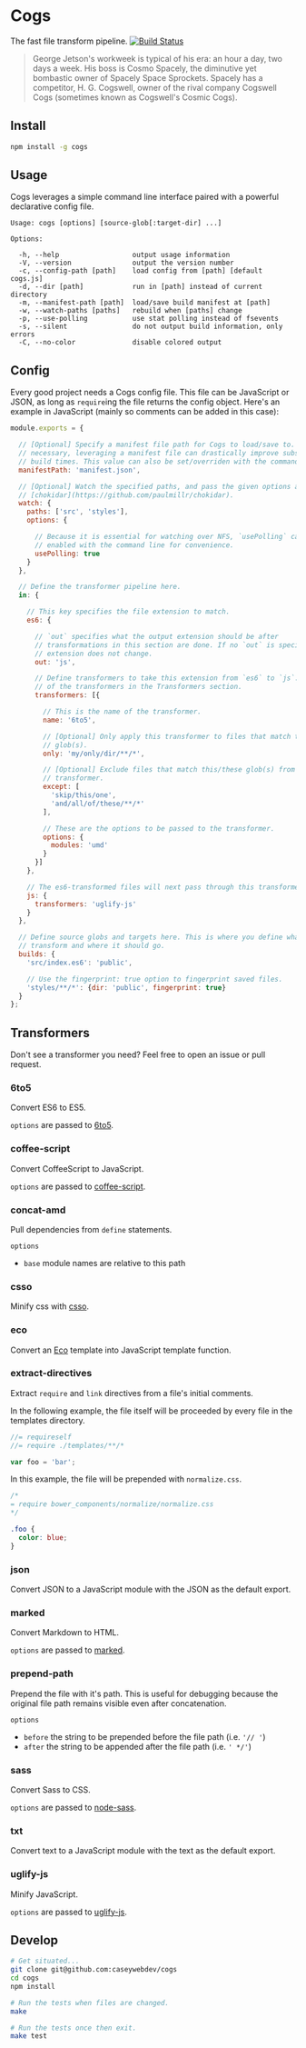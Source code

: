 # Cogs

The fast file transform pipeline. [![Build Status](https://secure.travis-ci.org/caseywebdev/cogs.png)](http://travis-ci.org/caseywebdev/cogs)

> George Jetson's workweek is typical of his era: an hour a day, two days a
> week. His boss is Cosmo Spacely, the diminutive yet bombastic owner of Spacely
> Space Sprockets. Spacely has a competitor, H. G. Cogswell, owner of the rival
> company Cogswell Cogs (sometimes known as Cogswell's Cosmic Cogs).

## Install


```bash
npm install -g cogs
```

## Usage

Cogs leverages a simple command line interface paired with a powerful
declarative config file.

```
Usage: cogs [options] [source-glob[:target-dir] ...]

Options:

  -h, --help                  output usage information
  -V, --version               output the version number
  -c, --config-path [path]    load config from [path] [default cogs.js]
  -d, --dir [path]            run in [path] instead of current directory
  -m, --manifest-path [path]  load/save build manifest at [path]
  -w, --watch-paths [paths]   rebuild when [paths] change
  -p, --use-polling           use stat polling instead of fsevents
  -s, --silent                do not output build information, only errors
  -C, --no-color              disable colored output
```

## Config

Every good project needs a Cogs config file. This file can be JavaScript or
JSON, as long as `require`ing the file returns the config object. Here's an
example in JavaScript (mainly so comments can be added in this case):

```js
module.exports = {

  // [Optional] Specify a manifest file path for Cogs to load/save to. While not
  // necessary, leveraging a manifest file can drastically improve subsequent
  // build times. This value can also be set/overriden with the command line.
  manifestPath: 'manifest.json',

  // [Optional] Watch the specified paths, and pass the given options along to
  // [chokidar](https://github.com/paulmillr/chokidar).
  watch: {
    paths: ['src', 'styles'],
    options: {

      // Because it is essential for watching over NFS, `usePolling` can be
      // enabled with the command line for convenience.
      usePolling: true
    }
  },

  // Define the transformer pipeline here.
  in: {

    // This key specifies the file extension to match.
    es6: {

      // `out` specifies what the output extension should be after
      // transformations in this section are done. If no `out` is specified, the
      // extension does not change.
      out: 'js',

      // Define transformers to take this extension from `es6` to `js`. See all
      // of the transformers in the Transformers section.
      transformers: [{

        // This is the name of the transformer.
        name: '6to5',

        // [Optional] Only apply this transformer to files that match this/these
        // glob(s).
        only: 'my/only/dir/**/*',

        // [Optional] Exclude files that match this/these glob(s) from this
        // transformer.
        except: [
          'skip/this/one',
          'and/all/of/these/**/*'
        ],

        // These are the options to be passed to the transformer.
        options: {
          modules: 'umd'
        }
      }]
    },

    // The es6-transformed files will next pass through this transformer.
    js: {
      transformers: 'uglify-js'
    }
  },

  // Define source globs and targets here. This is where you define what to
  // transform and where it should go.
  builds: {
    'src/index.es6': 'public',

    // Use the fingerprint: true option to fingerprint saved files.
    'styles/**/*': {dir: 'public', fingerprint: true}
  }
};
```

## Transformers

Don't see a transformer you need? Feel free to open an issue or pull request.

### 6to5

Convert ES6 to ES5.

`options` are passed to [6to5](https://github.com/6to5/6to5).

### coffee-script

Convert CoffeeScript to JavaScript.

`options` are passed to
[coffee-script](https://github.com/jashkenas/coffeescript).

### concat-amd

Pull dependencies from `define` statements.

`options`
- `base` module names are relative to this path

### csso

Minify css with [csso](https://github.com/css/csso).

### eco

Convert an [Eco](https://github.com/sstephenson/eco) template into JavaScript
template function.

### extract-directives

Extract `require` and `link` directives from a file's initial comments.

In the following example, the file itself will be proceeded by every file in the
templates directory.

```js
//= requireself
//= require ./templates/**/*

var foo = 'bar';
```

In this example, the file will be prepended with `normalize.css`.

```css
/*
= require bower_components/normalize/normalize.css
*/

.foo {
  color: blue;
}
```

### json

Convert JSON to a JavaScript module with the JSON as the default export.

### marked

Convert Markdown to HTML.

`options` are passed to [marked](https://github.com/chjj/marked).

### prepend-path

Prepend the file with it's path. This is useful for debugging because the
original file path remains visible even after concatenation.

`options`
- `before` the string to be prepended before the file path (i.e. `'// '`)
- `after` the string to be appended after the file path (i.e. `' */'`)

### sass

Convert Sass to CSS.

`options` are passed to [node-sass](https://github.com/sass/node-sass).

### txt

Convert text to a JavaScript module with the text as the default export.

### uglify-js

Minify JavaScript.

`options` are passed to [uglify-js](https://github.com/mishoo/UglifyJS2).

## Develop

```bash
# Get situated...
git clone git@github.com:caseywebdev/cogs
cd cogs
npm install

# Run the tests when files are changed.
make

# Run the tests once then exit.
make test
```
